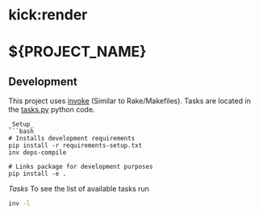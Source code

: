# kick:render
# ${PROJECT_NAME}

## Development

This project uses [invoke](http://www.pyinvoke.org/) (Similar to Rake/Makefiles).
Tasks are located in the [tasks.py](./tasks.py) python code.
```
_Setup_
```bash
# Installs development requirements
pip install -r requirements-setup.txt
inv deps-compile

# Links package for development purposes
pip install -e .
```

_Tasks_
To see the list of available tasks run
```bash
inv -l
```
